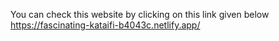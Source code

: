You can check this website by clicking on this link given below
https://fascinating-kataifi-b4043c.netlify.app/
